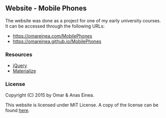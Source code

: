 Website - Mobile Phones
---

The website was done as a project for one of my early university courses.  
It can be accessed through the following URLs:

- https://omareinea.com/MobilePhones
- https://omareinea.github.io/MobilePhones


### Resources
- [jQuery](https://github.com/jquery/jquery)
- [Materialize](https://github.com/dogfalo/materialize)


### License

Copyright (C) 2015 by Omar & Anas Einea.

This website is licensed under MIT License. A copy of the license can be found [here](https://github.com/OmarEinea/MobilePhones/blob/master/LICENSE.md).
